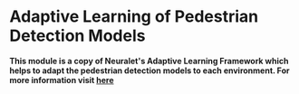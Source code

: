 # Adaptive Learning of Pedestrian Detection Models

**This module is a copy of Neuralet's Adaptive Learning Framework which helps to adapt the pedestrian detection models to each environment. For more information visit [here](https://github.com/neuralet/neuralet/tree/master/applications/adaptive-learning)**


